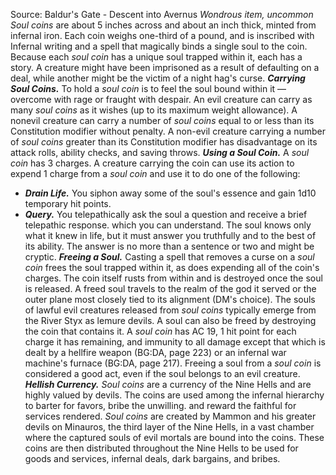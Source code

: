 Source: Baldur's Gate - Descent into Avernus
*Wondrous item, uncommon*
*Soul coins* are about 5 inches across and about an inch thick, minted from infernal iron. Each coin weighs one-third of a pound, and is inscribed with Infernal writing and a spell that magically binds a single soul to the coin. Because each *soul coin* has a unique soul trapped within it, each has a story. A creature might have been imprisoned as a result of defaulting on a deal, while another might be the victim of a night hag's curse.
***Carrying Soul Coins.*** To hold a *soul coin* is to feel the soul bound within it — overcome with rage or fraught with despair.
An evil creature can carry as many *soul coins* as it wishes (up to its maximum weight allowance). A nonevil creature can carry a number of *soul coins* equal to or less than its Constitution modifier without penalty. A non-evil creature carrying a number of *soul coins* greater than its Constitution modifier has disadvantage on its attack rolls, ability checks, and saving throws.
***Using a Soul Coin.*** A *soul coin* has 3 charges. A creature carrying the coin can use its action to expend 1 charge from a *soul coin* and use it to do one of the following:
* ***Drain Life.*** You siphon away some of the soul's essence and gain 1d10 temporary hit points.
* ***Query.*** You telepathically ask the soul a question and receive a brief telepathic response. which you can understand. The soul knows only what it knew in life, but it must answer you truthfully and to the best of its ability. The answer is no more than a sentence or two and might be cryptic.
***Freeing a Soul.*** Casting a spell that removes a curse on a *soul coin* frees the soul trapped within it, as does expending all of the coin's charges. The coin itself rusts from within and is destroyed once the soul is released. A freed soul travels to the realm of the god it served or the outer plane most closely tied to its alignment (DM's choice). The souls of lawful evil creatures released from *soul coins* typically emerge from the River Styx as lemure devils.
A soul can also be freed by destroying the coin that contains it. A *soul coin* has AC 19, 1 hit point for each charge it has remaining, and immunity to all damage except that which is dealt by a hellfire weapon (BG:DA, page 223) or an infernal war machine's furnace (BG:DA, page 217).
Freeing a soul from a *soul coin* is considered a good act, even if the soul belongs to an evil creature.
***Hellish Currency.*** *Soul coins* are a currency of the Nine Hells and are highly valued by devils. The coins are used among the infernal hierarchy to barter for favors, bribe the unwilling. and reward the faithful for services rendered.
*Soul coins* are created by Mammon and his greater devils on Minauros, the third layer of the Nine Hells, in a vast chamber where the captured souls of evil mortals are bound into the coins. These coins are then distributed throughout the Nine Hells to be used for goods and services, infernal deals, dark bargains, and bribes.